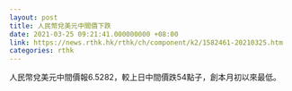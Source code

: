 ```yaml
---
layout: post
title: 人民幣兌美元中間價下跌
date: 2021-03-25 09:21:41.000000000 +08:00
link: https://news.rthk.hk/rthk/ch/component/k2/1582461-20210325.htm
categories: rthk
---
```


人民幣兌美元中間價報6.5282，較上日中間價跌54點子，創本月初以來最低。
